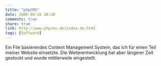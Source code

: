 ```yaml
---
title: "phpCMS"
date: 2006-06-16 18:38
comments: true
share: true
link: http://www.phpcms.de/index.de.html
tags: [Software]
---
```

Ein File basierendes Content Management System, das ich für einen Teil meiner Website einsetzte. Die Weiterentwicklung hat aber längerer Zeit gestockt und wurde mittlerweile eingestellt.
